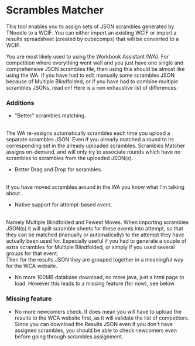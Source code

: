 # Scrambles Matcher

This tool enables you to assign sets of JSON scrambles generated by TNoodle to a WCIF. You can either import an existing WCIF or import a results spreadsheet (created by cubecomps) that will be converted to a WCIF.

You are most likely used to using the Workbook Assistant (WA). For competition where everything went well and you just have one single and comprehensive JSON scrambles file, then using this should be almost like using the WA.
If you have had to edit manually some scrambles JSON because of Multiple Blindfolded, or if you have had to combine multiple scrambles JSONs, read on! Here is a non exhaustive list of differences:

### Additions


  - "Better" scrambles matching.
<br/>
The WA re-assigns automatically scrambles each time you upload a separate scrambles JSON. Even if you already matched a round to its corresponding set in the already uploaded scrambles. Scrambles Matcher assigns on-demand, and will only try to associate rounds which have no scrambles to scrambles from the uploaded JSON(s).

  - Better Drag and Drop for scrambles.
<br/>
If you have moved scrambles around in the WA you know what I'm talking about.

  - Native support for attempt-based event.
<br/>
Namely Multiple Blindfolded and Fewest Moves. When importing scrambles JSON(s) it will split scramble sheets for these events into attempt, so that they can be matched (manually or automatically) to the attempt they have actually been used for.
Especially useful if you had to generate a couple of extra scrambles for Multiple Blindfolded, or simply if you used several groups for that event.
<br/>
Then for the results JSON they are grouped together in a meaningful way for the WCA website.

  - No more 100MB database download, no more java, just a html page to load. However this leads to a missing feature (for now), see below.

### Missing feature


  - No more newcomers check. It does mean you will have to upload the results to the WCA website first, as it will validate the list of competitors. Since you can download the Results JSON even if you don't have assigned scrambles, you should be able to check newcomers even before going through scrambles assignment.
